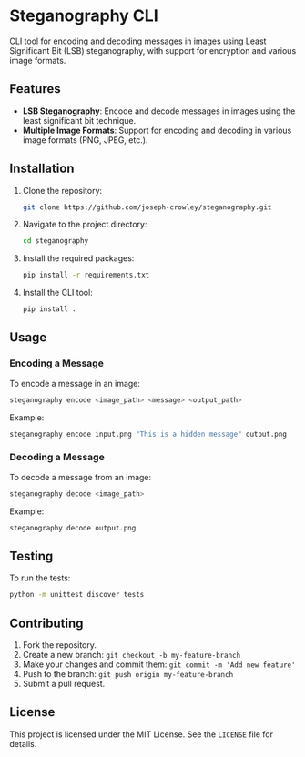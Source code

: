 # Steganography CLI

CLI tool for encoding and decoding messages in images using Least Significant Bit (LSB) steganography, with support for encryption and various image formats.

## Features

- **LSB Steganography**: Encode and decode messages in images using the least significant bit technique.
- **Multiple Image Formats**: Support for encoding and decoding in various image formats (PNG, JPEG, etc.).

## Installation

1. Clone the repository:
    ```bash
    git clone https://github.com/joseph-crowley/steganography.git
    ```

2. Navigate to the project directory:
    ```bash
    cd steganography
    ```

3. Install the required packages:
    ```bash
    pip install -r requirements.txt
    ```

4. Install the CLI tool:
    ```bash
    pip install .
    ```

## Usage

### Encoding a Message

To encode a message in an image:
```bash
steganography encode <image_path> <message> <output_path>
```

Example:
```bash
steganography encode input.png "This is a hidden message" output.png
```

### Decoding a Message

To decode a message from an image:
```bash
steganography decode <image_path>
```

Example:
```bash
steganography decode output.png
```

## Testing

To run the tests:
```bash
python -m unittest discover tests
```

## Contributing

1. Fork the repository.
2. Create a new branch: `git checkout -b my-feature-branch`
3. Make your changes and commit them: `git commit -m 'Add new feature'`
4. Push to the branch: `git push origin my-feature-branch`
5. Submit a pull request.

## License

This project is licensed under the MIT License. See the `LICENSE` file for details.
